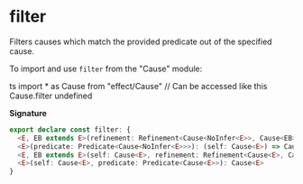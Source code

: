 # filter

Filters causes which match the provided predicate out of the specified cause.

To import and use `filter` from the "Cause" module:

ts
import \* as Cause from "effect/Cause"
// Can be accessed like this
Cause.filter
undefined

**Signature**

```ts
export declare const filter: {
  <E, EB extends E>(refinement: Refinement<Cause<NoInfer<E>>, Cause<EB>>): (self: Cause<E>) => Cause<EB>
  <E>(predicate: Predicate<Cause<NoInfer<E>>>): (self: Cause<E>) => Cause<E>
  <E, EB extends E>(self: Cause<E>, refinement: Refinement<Cause<E>, Cause<EB>>): Cause<EB>
  <E>(self: Cause<E>, predicate: Predicate<Cause<E>>): Cause<E>
}
```
